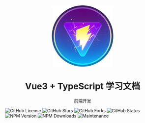 <p align="center">
<img src="./vue3-ts-doc/docs/assets/LOGO/vite.png"
style="width:200px;"
/>
<h1 align="center">Vue3 + TypeScript 学习文档</h1>
<p align="center">
前端开发
</p>


</p>

![GitHub License](https://img.shields.io/github/license/krislorem/vue3-ts-doc)
![GitHub Stars](https://img.shields.io/github/stars/krislorem/vue3-ts-doc)
![GitHub Forks](https://img.shields.io/github/forks/krislorem/vue3-ts-doc)
![GitHub Status](https://img.shields.io/github/workflow/status/krislorem/vue3-ts-doc)
![NPM Version](https://img.shields.io/npm/v/vue)
![NPM Downloads](https://img.shields.io/npm/dw/vue)
![Maintenance](https://img.shields.io/maintenance/yes/2024)

